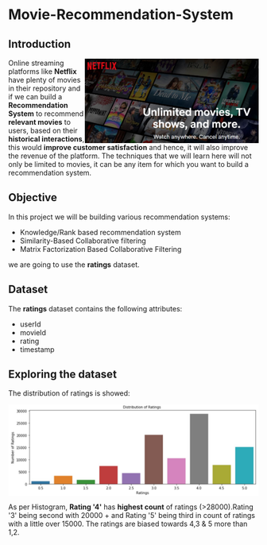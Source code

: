 # Movie-Recommendation-System
## **Introduction**

<img align="right" width="350" src="img/Netflix.jpg">

Online streaming platforms like **Netflix** have plenty of movies in their repository and if we can build a **Recommendation System** to recommend **relevant movies** to users, based on their **historical interactions**, this would **improve customer satisfaction** and hence, it will also improve the revenue of the platform. The techniques that we will learn here will not only be limited to movies, it can be any item for which you want to build a recommendation system.

## **Objective**

In this project we will be building various recommendation systems: 
- Knowledge/Rank based recommendation system
- Similarity-Based Collaborative filtering
- Matrix Factorization Based Collaborative Filtering

we are going to use the **ratings** dataset. 

## **Dataset**

The **ratings** dataset contains the following attributes: 
- userId
- movieId
- rating
- timestamp

## **Exploring the dataset**
The distribution of ratings is showed:

<img align="center" width="650" src="img/Distribution Rating.jpg">

As per Histogram, **Rating '4'** has **highest count** of ratings (>28000).Rating '3' being second with 20000 + and Rating '5' being third in count of ratings with a little over 15000. The ratings are biased towards 4,3 & 5 more than 1,2.
